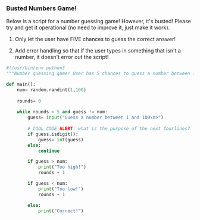 ### Busted Numbers Game!

Below is a script for a number guessing game! However, it's busted! Please try and get it operational (no need to improve it, just make it work).

1. Only let the user have FIVE chances to guess the correct answer!

2. Add error handling so that if the user types in something that isn't a number, it doesn't error out the script!

```python
#!/usr/bin/env python3
"""Number guessing game! User has 5 chances to guess a number between 1 and 100!"""

def main():
    num= random.randint(1,100)
    
    rounds= 0
    
    while rounds < 5 and guess != num:
        guess= input("Guess a number between 1 and 100\n>")
        
        # COOL CODE ALERT: what is the purpose of the next fourlines?
        if guess.isdigit():
            guess= int(guess)
        else:
            continue

        if guess > num:
            print("Too high!")
            rounds + 1

        if guess < num:
            print("Too low!")
            rounds + 1

        else:
            print("Correct!")
```
